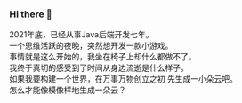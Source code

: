 ### Hi there 👋

2021年底，已经从事Java后端开发七年。  
一个思维活跃的夜晚，突然想开发一款小游戏。  
事情就是这么开始的，我坐在椅子上却什么都做不了。  
我终于真切的感受到了时间从身边流逝是什么样子。  
如果我要构建一个世界，在万事万物创立之初
先生成一小朵云吧。  
怎么才能像模像样地生成一朵云？  
